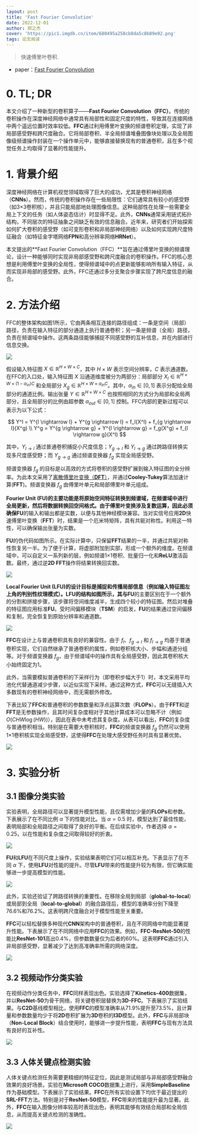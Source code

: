 ```yaml
---
layout: post
title: 'Fast Fourier Convolution'
date: 2022-12-01
author: 郑之杰
cover: 'https://pic1.imgdb.cn/item/680495a258cb8da5c8b89e92.png'
tags: 论文阅读
---
```


> 快速傅里叶卷积.

- paper：[Fast Fourier Convolution](https://papers.nips.cc/paper/2020/hash/2fd5d41ec6cfab47e32164d5624269b1-Abstract.html)

# 0. TL; DR

本文介绍了一种新型的卷积算子——**Fast Fourier Convolution（FFC）**。传统的卷积操作在深度神经网络中通常具有局部性和固定尺度的特性，导致其在连接网络中两个遥远位置时效率较低。**FFC**通过利用傅里叶变换的频谱卷积定理，实现了非局部感受野和跨尺度融合。它将局部卷积、半全局频谱堆叠图像块处理以及全局图像级频谱操作封装在一个操作单元中，能够直接替换现有的普通卷积，且在多个视觉任务上均取得了显著的性能提升。

# 1. 背景介绍
深度神经网络在计算机视觉领域取得了巨大的成功，尤其是卷积神经网络（**CNNs**）。然而，传统的卷积操作存在一些局限性：它们通常具有较小的感受野（如3×3卷积核），并且只能局部地处理图像信息。这种局部性在处理一些需要全局上下文的任务（如人体姿态估计）时显得不足。此外，**CNNs**通常采用链式拓扑结构，不同层次的特征抽象之间缺乏有效的信息融合。近年来，研究者们开始探索如何扩大卷积的感受野（如可变形卷积和非局部神经网络）以及如何实现跨尺度特征融合（如特征金字塔网络**FPN**和高分辨率网络**HRNet**）。

本文提出的**Fast Fourier Convolution（FFC）**旨在通过傅里叶变换的频谱理论，设计一种能够同时实现非局部感受野和跨尺度融合的卷积操作。FFC的核心思想是利用傅里叶变换的全局性，使得频谱域中的点更新能够影响所有输入特征，从而实现非局部的感受野。此外，FFC还通过多分支聚合步骤实现了跨尺度信息的融合。

# 2. 方法介绍

FFC的整体架构如图1所示，它由两条相互连接的路径组成：一条是空间（局部）路径，负责在输入特征的部分通道上执行普通卷积；另一条是频谱（全局）路径，负责在频谱域中操作。这两条路径能够捕捉不同感受野的互补信息，并在内部进行信息交换。

![](https://pic1.imgdb.cn/item/6804a34358cb8da5c8b8d1c6.png)

假设输入特征图 $X \in \mathbb{R}^{H \times W \times C}$，其中 $H \times W$ 表示空间分辨率，$C$ 表示通道数。在FFC的入口处，输入特征图 $X$ 沿通道维度被分为两部分：局部部分 $X_l \in \mathbb{R}^{H \times W \times (1-\alpha_{in})C}$ 和全局部分 $X_g \in \mathbb{R}^{H \times W \times \alpha_{in}C}$。其中，$\alpha_{in} \in [0, 1]$ 表示分配给全局部分的通道比例。输出张量 $Y \in \mathbb{R}^{H \times W \times C}$ 也按照相同的方式分为局部和全局两部分，且全局部分的比例由超参数 $\alpha_{out} \in [0, 1]$ 控制。FFC内部的更新过程可以表示为以下公式：

$$
Y^l = Y^{l \rightarrow l} + Y^{g \rightarrow l} = f_l(X^l) + f_{g \rightarrow l}(X^g) \\
Y^g = Y^{g \rightarrow g} + Y^{l \rightarrow g} = f_g(X^g) + f_{l \rightarrow g}(X^l)
$$

其中，$Y_{l \rightarrow l}$ 通过普通卷积捕捉小尺度信息；$Y_{g \rightarrow l}$ 和 $Y_{l \rightarrow g}$ 通过跨路径转换实现多尺度感受野；而 $Y_{g \rightarrow g}$ 通过频谱变换器 $f_g$ 实现全局感受野。


频谱变换器 $f_g$ 的目标是以高效的方式将卷积的感受野扩展到输入特征图的全分辨率。为此本文采用了[离散傅里叶变换（**DFT**）](https://0809zheng.github.io/2025/04/18/fftconv.html#2-%E5%82%85%E9%87%8C%E5%8F%B6%E5%8F%98%E6%8D%A2-fourier-transform)，并通过**Cooley-Tukey**算法加速计算(**FFT**)。频谱变换器 $f_g$ 由傅里叶单元和局部傅里叶单元组成。

**Fourier Unit (FU)**的主要功能是将原始空间特征转换到频谱域，在频谱域中进行全局更新，然后将数据转换回空间格式。由于傅里叶变换涉及复数运算，因此必须确保**FU**的输入和输出都是实数，以便与其他神经模块兼容。当对实信号应用**2D**快速傅里叶变换（**FFT**）时，结果是一个厄米特矩阵，具有共轭对称性。利用这一特性，可以确保输出张量为实数。

**FU**的伪代码如图所示。在实际计算中，只保留**FFT**结果的一半，并通过共轭对称性恢复另一半。为了便于计算，将虚部附加到实部，形成一个额外的维度。在频谱域中，可以自定义一系列新的层，例如频谱1×1卷积、批量归一化和**ReLU**激活函数。最终，通过逆**2D FFT**操作将结果转换回实数。

![](https://pic1.imgdb.cn/item/6804a3e658cb8da5c8b8d447.png)

**Local Fourier Unit (LFU)**的设计目标是捕捉和传播局部信息（例如输入特征图左上角的判别性纹理模式）。**LFU**的结构如图所示，其与**FU**的主要区别在于一个额外的分割和拼接步骤，该步骤将空间维度减半，生成四个较小的特征图。然后对堆叠的特征图应用标准**FU**。受时间偏移模块（**TSM**）的启发，**FU**的结果通过空间偏移和复制，完全恢复到原始分辨率和通道数。

![](https://pic1.imgdb.cn/item/6804a41d58cb8da5c8b8d507.png)

**FFC**在设计上与普通卷积具有良好的兼容性。由于 $f_l$、$f_{g \rightarrow l}$ 和 $f_{l \rightarrow g}$ 均基于普通卷积实现，它们自然继承了普通卷积的属性，例如卷积核大小、步幅和通道分组等。对于频谱变换器 $f_g$，由于频谱域中的操作具有全局感受野，因此其卷积核大小始终固定为1。

此外，当需要模拟普通卷积的下采样行为（即卷积步幅大于1）时，本文采用平均池化代替通道减少步骤，以近似实现下采样。通过这种方式，**FFC**可以无缝插入大多数现有的卷积神经网络中，而无需额外修改。

下表比较了**FFC**和普通卷积的参数数量和浮点运算次数（**FLOPs**）。由于**FFT**和逆**FFT**是无参数操作，且其时间复杂度相对于其他计算成本可以忽略不计（例如 $O(CHW \log(HW))$），因此在表中未考虑其复杂度。从表可以看出，**FFC**的复杂度与普通卷积相当。特别是在需要大卷积核时，**FFC**的频谱变换器 $f_g$ 仍然可以使用1×1卷积核实现全局感受野，这使得**FFC**在处理大感受野任务时具有显著优势。

![](https://pic1.imgdb.cn/item/6804a47b58cb8da5c8b8d66b.png)

# 3. 实验分析

## 3.1 图像分类实验

实验表明，全局路径可以显著提升模型性能，且仅需增加少量的**FLOPs**和参数。下表展示了在不同比例 $\alpha$ 下的性能对比。当 $\alpha = 0.5$ 时，模型达到了最佳性能，表明局部和全局路径之间取得了良好的平衡。在后续实验中，作者选择 $\alpha = 0.25$，以在性能和复杂度之间取得较好的折衷。

![](https://pic1.imgdb.cn/item/6804a57058cb8da5c8b8d9d8.png)

**FU**和**LFU**在不同尺度上操作，实验结果表明它们可以相互补充。下表显示了在不同 $\alpha$ 下，使用**LFU**对性能的提升。尽管**LFU**带来的性能提升较为有限，但它确实能够进一步提高模型的性能。

![](https://pic1.imgdb.cn/item/6804a59558cb8da5c8b8da6e.png)

此外，实验还验证了跨路径转换的重要性。在移除全局到局部（**global-to-local**）或局部到全局（**local-to-global**）的融合路径后，模型的准确率分别下降至76.6%和76.2%。这表明跨尺度融合对于模型性能至关重要。

**FFC**可以轻松替换多种现代**CNN**架构中的普通卷积，且在不同网络中均能显著提升性能。下表展示了在不同网络中应用**FFC**的效果。例如，**FFC-ResNet-50**的性能比**ResNet-101**高出0.4%，但参数数量仅为后者的60%。这表明**FFC**通过引入非局部感受野，显著减少了达到高准确率所需的网络深度。

![](https://pic1.imgdb.cn/item/6804a5d858cb8da5c8b8db78.png)

## 3.2 视频动作分类实验
在视频动作分类任务中，**FFC**同样表现出色。实验选择了**Kinetics-400**数据集，并以**ResNet-50**为骨干网络，将关键卷积层替换为**3D-FFC**。下表展示了实验结果。与**C2D**基线模型相比，使用**FFC**的模型准确率从71.9%提升至73.5%，且计算量和参数数量均少于将**2D**卷积扩展为**3D**卷积的**I3D**模型。此外，**FFC**与非局部块（**Non-Local Block**）结合使用时，能够进一步提升性能，表明**FFC**与现有方法具有良好的互补性。

![](https://pic1.imgdb.cn/item/6804a61358cb8da5c8b8dc63.png)

## 3.3 人体关键点检测实验
人体关键点检测任务需要更精细的特征定位，因此是测试局部与非局部感受野融合效果的良好场景。实验在**Microsoft COCO**数据集上进行，采用**SimpleBaseline**作为基础模型。下表展示了实验结果。**FFC**在所有实验设置下均优于最近提出的**SRL-FFT**方法。特别是对于**ResNet-50**模型，**FFC**带来的性能提升最为显著。此外，**FFC**在输入图像分辨率较高时表现出色，表明其能够有效结合局部和全局信息，从而提高关键点检测的准确性。

![](https://pic1.imgdb.cn/item/6804a64558cb8da5c8b8dd06.png)